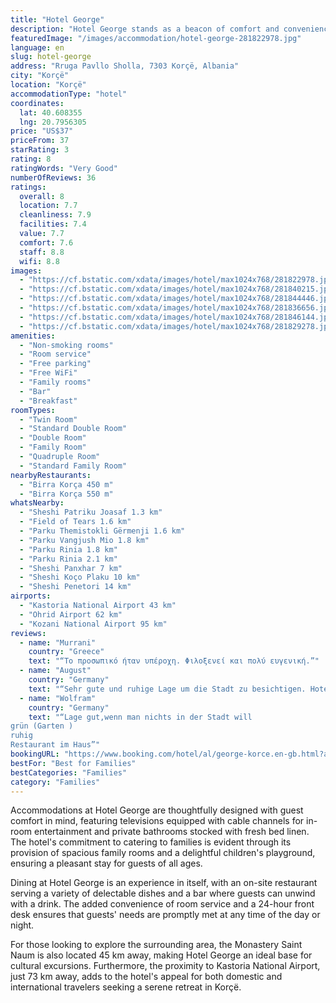```yaml
---
title: "Hotel George"
description: "Hotel George stands as a beacon of comfort and convenience in the heart of Korçë, a mere 45 km away from the serene Ohrid Lake Springs."
featuredImage: "/images/accommodation/hotel-george-281822978.jpg"
language: en
slug: hotel-george
address: "Rruga Pavllo Sholla, 7303 Korçë, Albania"
city: "Korçë"
location: "Korçë"
accommodationType: "hotel"
coordinates:
  lat: 40.608355
  lng: 20.7956305
price: "US$37"
priceFrom: 37
starRating: 3
rating: 8
ratingWords: "Very Good"
numberOfReviews: 36
ratings:
  overall: 8
  location: 7.7
  cleanliness: 7.9
  facilities: 7.4
  value: 7.7
  comfort: 7.6
  staff: 8.8
  wifi: 8.8
images:
  - "https://cf.bstatic.com/xdata/images/hotel/max1024x768/281822978.jpg?k=686eb2e14ca110bcd111187eb7f3f9abcb134dd3186b178f0568d26750fd4002&o=&hp=1"
  - "https://cf.bstatic.com/xdata/images/hotel/max1024x768/281840215.jpg?k=4f90bf39b9973b37e69eb66d4af463c2f66051b1414392329d4700e2a87c2044&o=&hp=1"
  - "https://cf.bstatic.com/xdata/images/hotel/max1024x768/281844446.jpg?k=265989babdad9bc4ba0618d675c59edc51581878568c69bbc89649f985e6e7af&o=&hp=1"
  - "https://cf.bstatic.com/xdata/images/hotel/max1024x768/281836656.jpg?k=913b2210723f2728d85535a24dfe811f609e705593b855d63ce5f81fdf167f58&o=&hp=1"
  - "https://cf.bstatic.com/xdata/images/hotel/max1024x768/281846144.jpg?k=14754a5f3ba9f7f47f1e88724c2f8dcde595145b79b2625e7bdf44ab3684f5c9&o=&hp=1"
  - "https://cf.bstatic.com/xdata/images/hotel/max1024x768/281829278.jpg?k=5be916f61ea9b2f3f000899522d86d1248c3d99ffafb490463ae0b1e85831968&o=&hp=1"
amenities:
  - "Non-smoking rooms"
  - "Room service"
  - "Free parking"
  - "Free WiFi"
  - "Family rooms"
  - "Bar"
  - "Breakfast"
roomTypes:
  - "Twin Room"
  - "Standard Double Room"
  - "Double Room"
  - "Family Room"
  - "Quadruple Room"
  - "Standard Family Room"
nearbyRestaurants:
  - "Birra Korça 450 m"
  - "Birra Korça 550 m"
whatsNearby:
  - "Sheshi Patriku Joasaf 1.3 km"
  - "Field of Tears 1.6 km"
  - "Parku Themistokli Gërmenji 1.6 km"
  - "Parku Vangjush Mio 1.8 km"
  - "Parku Rinia 1.8 km"
  - "Parku Rinia 2.1 km"
  - "Sheshi Panxhar 7 km"
  - "Sheshi Koço Plaku 10 km"
  - "Sheshi Penetori 14 km"
airports:
  - "Kastoria National Airport 43 km"
  - "Ohrid Airport 62 km"
  - "Kozani National Airport 95 km"
reviews:
  - name: "Murrani"
    country: "Greece"
    text: "“Το προσωπικό ήταν υπέροχη. Φιλοξενεί και πολύ ευγενική.”"
  - name: "August"
    country: "Germany"
    text: "“Sehr gute und ruhige Lage um die Stadt zu besichtigen. Hotelpersonal sehr hilfsbereit und freundlich”"
  - name: "Wolfram"
    country: "Germany"
    text: "“Lage gut,wenn man nichts in der Stadt will
grün (Garten )
ruhig
Restaurant im Haus”"
bookingURL: "https://www.booking.com/hotel/al/george-korce.en-gb.html?aid=8035640"
bestFor: "Best for Families"
bestCategories: "Families"
category: "Families"
---
```


Accommodations at Hotel George are thoughtfully designed with guest comfort in mind, featuring televisions equipped with cable channels for in-room entertainment and private bathrooms stocked with fresh bed linen. The hotel's commitment to catering to families is evident through its provision of spacious family rooms and a delightful children's playground, ensuring a pleasant stay for guests of all ages.

Dining at Hotel George is an experience in itself, with an on-site restaurant serving a variety of delectable dishes and a bar where guests can unwind with a drink. The added convenience of room service and a 24-hour front desk ensures that guests' needs are promptly met at any time of the day or night.

For those looking to explore the surrounding area, the Monastery Saint Naum is also located 45 km away, making Hotel George an ideal base for cultural excursions. Furthermore, the proximity to Kastoria National Airport, just 73 km away, adds to the hotel's appeal for both domestic and international travelers seeking a serene retreat in Korçë.